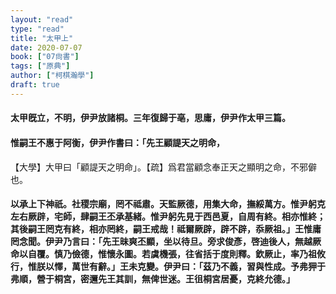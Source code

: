 ```yaml
---
layout: "read"
type: "read"
title: "太甲上"
date: 2020-07-07
book: ["07尙書"]
tags: ["原典"]
author: ["柯棋瀚學"]
draft: true
---
```


#### 太甲旣立，不明，伊尹放諸桐。三年復歸于亳，思庸，伊尹作<v>太甲</v>三篇。

#### 惟嗣王不惠于阿衡，伊尹作書曰：「先王顧諟天之明命，

【大學】<v>大甲</v>曰「顧諟天之明命」。【疏】爲君當顧念奉正天之顯明之命，不邪僻也。

#### 以承上下神祇。社稷宗廟，罔不祗肅。天監厥德，用集大命，撫綏萬方。惟尹躬克左右厥辟，宅師，肆嗣王丕承基緒。惟尹躬先見于西邑夏，自周有終。相亦惟終；其後嗣王罔克有終，相亦罔終，嗣王戒哉！祗爾厥辟，辟不辟，忝厥祖。」王惟庸罔念聞。伊尹乃言曰：「先王昧爽丕顯，坐以待旦。旁求俊彥，啓迪後人，無越厥命以自覆。慎乃儉德，惟懷永圖。若虞機張，往省括于度則釋。欽厥止，率乃祖攸行，惟朕以懌，萬世有辭。」王未克變。伊尹曰：「茲乃不義，習與性成。予弗狎于弗順，營于桐宮，密邇先王其訓，無俾世迷。王徂桐宮居憂，克終允德。」
